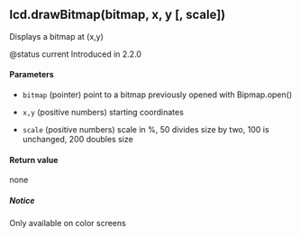 <!-- This file was generated by the script. Do not edit it, any changes will be lost! -->

## lcd.drawBitmap(bitmap, x, y [, scale])



Displays a bitmap at (x,y)

@status current Introduced in 2.2.0


#### Parameters

* `bitmap` (pointer) point to a bitmap previously opened with Bipmap.open()

* `x,y` (positive numbers) starting coordinates

* `scale` (positive numbers) scale in %, 50 divides size by two, 100 is unchanged, 200 doubles size



#### Return value

none

##### Notice
Only available on color screens


